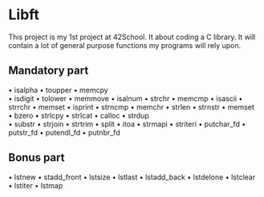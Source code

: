 # Libft
This project is my 1st project at 42School.
It about coding a C library.
It will contain a lot of general purpose functions my programs will rely upon.
## Mandatory part
• isalpha    • toupper    • memcpy  
• isdigit    • tolower    • memmove 
• isalnum    • strchr     • memcmp
• isascii    • strrchr    • memset
• isprint    • strncmp    • memchr
• strlen     • strnstr    • memset  
• bzero      • strlcpy    • strlcat
• calloc     • strdup  
• substr     • strjoin    • strtrim
• split      • itoa       • strmapi
• striteri   • putchar_fd • putstr_fd
• putendl_fd • putnbr_fd

## Bonus part
• lstnew   • stadd_front • lstsize 
• lstlast  • lstadd_back • lstdelone 
• lstclear • lstiter     • lstmap

